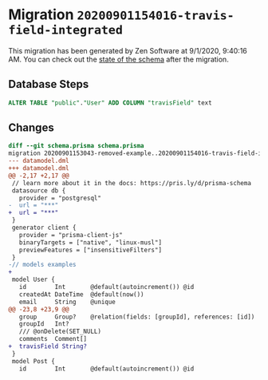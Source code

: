 # Migration `20200901154016-travis-field-integrated`

This migration has been generated by Zen Software at 9/1/2020, 9:40:16 AM.
You can check out the [state of the schema](./schema.prisma) after the migration.

## Database Steps

```sql
ALTER TABLE "public"."User" ADD COLUMN "travisField" text   
```

## Changes

```diff
diff --git schema.prisma schema.prisma
migration 20200901153043-removed-example..20200901154016-travis-field-integrated
--- datamodel.dml
+++ datamodel.dml
@@ -2,17 +2,17 @@
 // learn more about it in the docs: https://pris.ly/d/prisma-schema
 datasource db {
   provider = "postgresql"
-  url = "***"
+  url = "***"
 }
 generator client {
   provider = "prisma-client-js"
   binaryTargets = ["native", "linux-musl"]
   previewFeatures = ["insensitiveFilters"]
 }
-// models examples
+
 model User {
   id        Int       @default(autoincrement()) @id
   createdAt DateTime  @default(now())
   email     String    @unique
@@ -23,8 +23,9 @@
   group     Group?    @relation(fields: [groupId], references: [id])
   groupId   Int?
   /// @onDelete(SET_NULL)
   comments  Comment[]
+  travisField String?
 }
 model Post {
   id        Int       @default(autoincrement()) @id
```


